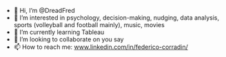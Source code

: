 - 👋 Hi, I’m @DreadFred
- 👀 I’m interested in psychology, decision-making, nudging, data analysis, sports (volleyball and football mainly), music, movies
- 🌱 I’m currently learning Tableau 
- 💞️ I’m looking to collaborate on you say
- 📫 How to reach me: www.linkedin.com/in/federico-corradin/

<!---
DreadFred/DreadFred is a ✨ special ✨ repository because its `README.md` (this file) appears on your GitHub profile.
You can click the Preview link to take a look at your changes.
--->
